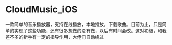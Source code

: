# CloudMusic_iOS
一款简单的音乐播放器，支持在线播放，本地播放，下载歌曲。目前为止，只是简单的实现了这些功能，还有很多想做的没有做，以后有时间会改。这对初级，和我差不多的新手有一定的指导作用，大佬们自动绕过

